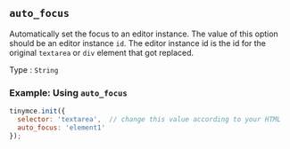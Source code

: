 ## `auto_focus`

Automatically set the focus to an editor instance. The value of this option should be an editor instance `id`. The editor instance id is the id for the original `textarea` or `div` element that got replaced.

Type
: `String`

### Example: Using `auto_focus`

```js
tinymce.init({
  selector: 'textarea',  // change this value according to your HTML
  auto_focus: 'element1'
});
```
